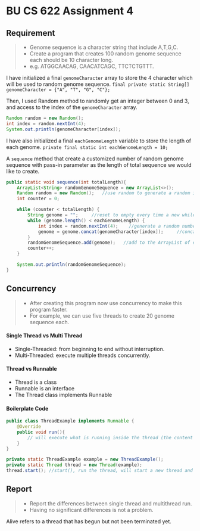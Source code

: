 # BU CS 622 Assignment 4

## Requirement
> - Genome sequence is a character string that include A,T,G,C.
> - Create a program that creates 100 random genome sequence each should be 10 character
long.
> - e.g. ATGGCAACAG, CAACATCAGC, TTCTCTGTTT.

I have initialized a final `genomeCharacter` array to store the 4 character which will be used to random genome sequence.
`final private static String[] genomeCharacter = {"A", "T", "G", "C"};`

Then, I used Random method to randomly get an integer between 0 and 3, and access to the index of the `genomeCharacter` array.
```java
Random random = new Random();
int index = random.nextInt(4);
System.out.println(genomeCharacter[index]);
```

I have also initialized a final `eachGenomeLength` variable to store the length of each genome.
`private final static int eachGenomeLength = 10;`

A `sequence` method that create a customized number of random genome sequence with pass-in parameter as the length of total sequence we would like to create. 
```java
public static void sequence(int totalLength){
    ArrayList<String> randomGenomeSequence = new ArrayList<>();
    Random random = new Random();   //use random to generate a random integer
    int counter = 0;

    while (counter < totalLength) {
        String genome = "";     //reset to empty every time a new while loop starts
        while (genome.length() < eachGenomeLength) {
            int index = random.nextInt(4);    //generate a random number 0 and 3 => which will be used as the index of our genome array
            genome = genome.concat(genomeCharacter[index]);     //concat to the string until 10 characters long
        }
        randomGenomeSequence.add(genome);   //add to the ArrayList of each genome with 10 character long
        counter++;
    }

    System.out.println(randomGenomeSequence);
}
```

## Concurrency
> - After creating this program now use concurrency to make this program faster. 
> - For example, we can use five threads to create 20 genome sequence each.

#### Single Thread vs Multi Thread
- Single-Threaded: from beginning to end without interruption.
- Multi-Threaded: execute multiple threads concurrently.

#### Thread vs Runnable
- Thread is a class
- Runnable is an interface
- The Thread class implements Runnable

#### Boilerplate Code
```java
public class ThreadExample implements Runnable { 
    @Override
    public void run(){
        // will execute what is running inside the thread (the content of a thread)
    }
}
```
```java
private static ThreadExample example = new ThreadExample();
private static Thread thread = new Thread(example);
thread.start(); //start(), run the thread, will start a new thread and the JVM assigns it to a CPU core.
```


## Report
> - Report the differences between single thread and multithread run. 
> - Having no significant differences is not a problem.

Alive refers to a thread that has begun but not been terminated yet.